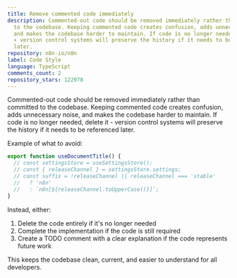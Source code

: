 ```yaml
---
title: Remove commented code immediately
description: Commented-out code should be removed immediately rather than committed
  to the codebase. Keeping commented code creates confusion, adds unnecessary noise,
  and makes the codebase harder to maintain. If code is no longer needed, delete it
  - version control systems will preserve the history if it needs to be referenced
  later.
repository: n8n-io/n8n
label: Code Style
language: TypeScript
comments_count: 2
repository_stars: 122978
---
```


Commented-out code should be removed immediately rather than committed to the codebase. Keeping commented code creates confusion, adds unnecessary noise, and makes the codebase harder to maintain. If code is no longer needed, delete it - version control systems will preserve the history if it needs to be referenced later.

Example of what to avoid:
```typescript
export function useDocumentTitle() {
  // const settingsStore = useSettingsStore();
  // const { releaseChannel } = settingsStore.settings;
  // const suffix = !releaseChannel || releaseChannel === 'stable' 
  //   ? 'n8n' 
  //   : `n8n[${releaseChannel.toUpperCase()}]`;
}
```

Instead, either:
1. Delete the code entirely if it's no longer needed
2. Complete the implementation if the code is still required
3. Create a TODO comment with a clear explanation if the code represents future work

This keeps the codebase clean, current, and easier to understand for all developers.